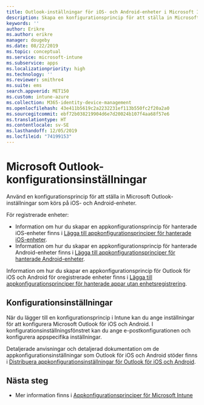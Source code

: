 ```yaml
---
title: Outlook-inställningar för iOS- och Android-enheter i Microsoft Intune
description: Skapa en konfigurationsprincip för att ställa in Microsoft Outlook-inställningar som körs på iOS- och Android-enheter.
keywords: ''
author: Erikre
ms.author: erikre
manager: dougeby
ms.date: 08/22/2019
ms.topic: conceptual
ms.service: microsoft-intune
ms.subservice: apps
ms.localizationpriority: high
ms.technology: ''
ms.reviewer: smithre4
ms.suite: ems
search.appverid: MET150
ms.custom: intune-azure
ms.collection: M365-identity-device-management
ms.openlocfilehash: 43e411b5619c2a2232231ef113b550fc2f20a2a0
ms.sourcegitcommit: ebf72b038219904d6e7d20024b107f4aa68f57e6
ms.translationtype: HT
ms.contentlocale: sv-SE
ms.lasthandoff: 12/05/2019
ms.locfileid: "74199153"
---
```

# <a name="microsoft-outlook-configuration-settings"></a>Microsoft Outlook-konfigurationsinställningar 

Använd en konfigurationsprincip för att ställa in Microsoft Outlook-inställningar som körs på iOS- och Android-enheter. 

För registrerade enheter:
- Information om hur du skapar en appkonfigurationsprincip för hanterade iOS-enheter finns i [Lägga till appkonfigurationsprinciper för hanterade iOS-enheter](app-configuration-policies-use-ios.md). 
- Information om hur du skapar en appkonfigurationsprincip för hanterade Android-enheter finns i [Lägga till appkonfigurationsprinciper för hanterade Android-enheter](app-configuration-policies-use-android.md). 

Information om hur du skapar en appkonfigurationsprincip för Outlook för iOS och Android för oregistrerade enheter finns i [Lägga till appkonfigurationsprinciper för hanterade appar utan enhetsregistrering](app-configuration-policies-managed-app.md).

## <a name="configuration-settings"></a>Konfigurationsinställningar

När du lägger till en konfigurationsprincip i Intune kan du ange inställningar för att konfigurera Microsoft Outlook för iOS och Android. I konfigurationsinställningsfönstret kan du ange e-postkonfigurationen och konfigurera appspecifika inställningar.

Detaljerade anvisningar och detaljerad dokumentation om de appkonfigurationsinställningar som Outlook för iOS och Android stöder finns i [Distribuera appkonfigurationsinställningar för Outlook för iOS och Android](https://docs.microsoft.com/exchange/clients-and-mobile-in-exchange-online/outlook-for-ios-and-android/outlook-for-ios-and-android-configuration-with-microsoft-intune).

## <a name="next-steps"></a>Nästa steg

- Mer information finns i [Appkonfigurationsprinciper för Microsoft Intune](app-configuration-policies-overview.md)
